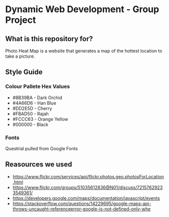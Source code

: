 # Dynamic Web Development - Group Project

## What is this repository for? 
Photo Heat Map is a website that generates a map of the hottest location to take a picture.

## Style Guide
### Colour Pallete Hex Values
* #8B39BA - Dark Orchid
* #4A66D6 - Han Blue
* #DD2E5D - Cherry 
* #FBAD50 - Rajah 
* #FCCC63 - Orange Yellow 
* #000000 - Black
### Fonts 
Questrial pulled from Google Fonts

## Reasources we used
* https://www.flickr.com/services/api/flickr.photos.geo.photosForLocation.html
* https://www.flickr.com/groups/51035612836@N01/discuss/72157629233549361/
* https://developers.google.com/maps/documentation/javascript/events
* https://stackoverflow.com/questions/14229695/google-maps-api-throws-uncaught-referenceerror-google-is-not-defined-only-whe
